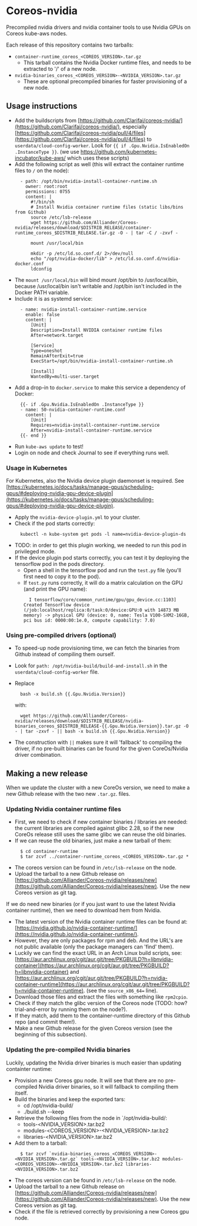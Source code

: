 # Coreos-nvidia

Precompiled nvidia drivers and nvidia container tools to use Nvidia GPUs on Coreos kube-aws nodes.

Each release of this repository contains two tarballs:
- `container-runtime_coreos_<COREOS_VERSION>.tar.gz`
    - This tarball contains the Nvidia Docker runtime files, and needs to be extracted to '/' of a new node.
- `nvidia-binaries_coreos_<COREOS_VERSION>-<NVIDIA_VERSION>.tar.gz`
    - These are optional precompiled binaries for faster provisioning of a new node.

## Usage instructions

- Add the buildscripts from [https://github.com/Clarifai/coreos-nvidia/](https://github.com/Clarifai/coreos-nvidia/), especially [https://github.com/Clarifai/coreos-nvidia/pull/4/files](https://github.com/Clarifai/coreos-nvidia/pull/4/files) to `userdata/cloud-config-worker`. Look for `{{ if .Gpu.Nvidia.IsEnabledOn .InstanceType }}`. (we use https://github.com/kubernetes-incubator/kube-aws/ which uses these scripts)
- Add the following script as well (this will extract the container runtime files to `/` on the node):
  ```
    - path: /opt/bin/nvidia-install-container-runtime.sh
      owner: root:root
      permissions: 0755
      content: |
        #!/bin/sh
        # Install Nvidia container runtime files (static libs/bins from Github)
        source /etc/lsb-release
        wget https://github.com/Alliander/Coreos-nvidia/releases/download/$DISTRIB_RELEASE/container-runtime_coreos_$DISTRIB_RELEASE.tar.gz -O - | tar -C / -zxvf -
  
        mount /usr/local/bin
  
        mkdir -p /etc/ld.so.conf.d/ 2>/dev/null
        echo "/opt/nvidia-docker/lib" > /etc/ld.so.conf.d/nvidia-docker.conf
        ldconfig
  ```
- The `mount /usr/local/bin` will bind mount /opt/bin to /usr/local/bin, because /usr/local/bin isn't writable and /opt/bin isn't included in the Docker PATH variable.
- Include it is as systemd service:
  ```
    - name: nvidia-install-container-runtime.service
      enable: false
      content: |
        [Unit]
        Description=Install NVIDIA container runtime files
        After=network.target
  
        [Service]
        Type=oneshot
        RemainAfterExit=true
        ExecStart=/opt/bin/nvidia-install-container-runtime.sh
  
        [Install]
        WantedBy=multi-user.target
  ```
- Add a drop-in to `docker.service` to make this service a dependency of Docker:
  ```
    {{- if .Gpu.Nvidia.IsEnabledOn .InstanceType }}
    - name: 50-nvidia-container-runtime.conf
      content: |
        [Unit]
        Requires=nvidia-install-container-runtime.service
        After=nvidia-install-container-runtime.service
    {{- end }}
  ```
- Run `kube-aws update` to test!
- Login on node and check Journal to see if everything  runs well.

### Usage in Kubernetes

For Kubernetes, also the Nvidia device plugin daemonset is required. See [https://kubernetes.io/docs/tasks/manage-gpus/scheduling-gpus/#deploying-nvidia-gpu-device-plugin](https://kubernetes.io/docs/tasks/manage-gpus/scheduling-gpus/#deploying-nvidia-gpu-device-plugin).

- Apply the `nvidia-device-plugin.yml` to your cluster.
- Check if the pod starts correctly:
  ```
    kubectl -n kube-system get pods -l name=nvidia-device-plugin-ds
  ```
- TODO: in order to get this plugin working, we needed to run this pod in privileged mode. 
- If the device plugin pod starts correctly, you can test it by deploying the tensorflow pod in the pods directory. 
    - Open a shell in the tensorflow pod and run the `test.py` file (you'll first need to copy it to the pod).
    - If `test.py` runs correctly, it will do a matrix calculation on the GPU (and print the GPU name):
      ```
        I tensorflow/core/common_runtime/gpu/gpu_device.cc:1103] Created TensorFlow device (/job:localhost/replica:0/task:0/device:GPU:0 with 14873 MB memory) -> physical GPU (device: 0, name: Tesla V100-SXM2-16GB, pci bus id: 0000:00:1e.0, compute capability: 7.0)
      ```

### Using pre-compiled drivers (optional)
- To speed-up node provisioning time, we can fetch the binaries from Github instead of compiling them ourself.
- Look for `path: /opt/nvidia-build/build-and-install.sh` in the `userdata/cloud-config-worker` file.
- Replace 
  ``` 
    bash -x build.sh {{.Gpu.Nvidia.Version}}
  ```

  with:

  ```
    wget https://github.com/Alliander/Coreos-nvidia/releases/download/$DISTRIB_RELEASE/nvidia-binaries_coreos_$DISTRIB_RELEASE-{{.Gpu.Nvidia.Version}}.tar.gz -O - | tar -zxvf - || bash -x build.sh {{.Gpu.Nvidia.Version}}
  ```
- The construction with `||` makes sure it will 'fallback' to compiling the driver, if no pre-built binaries can be found for the given CoreOs/Nvidia driver combination.

## Making a new release

When we update the cluster with a new CoreOs version, we need to make a new Github release with the two new `.tar.gz`. files.

### Updating Nvidia container runtime files
- First, we need to check if new container binaries / libraries are needed: the current libraries are compiled against glibc 2.28, so if the new CoreOs release still uses the same glibc we can reuse the old binaries.
- If we can reuse the old binaries, just make a new tarball of them:
  ```
    $ cd container-runtime
    $ tar zcvf ../container-runtime_coreos_<COREOS_VERSION>.tar.gz *
  ```
- The coreos version can be found in `/etc/lsb-release` on the node.
- Upload the tarball to a new Github release on [https://github.com/Alliander/Coreos-nvidia/releases/new](https://github.com/Alliander/Coreos-nvidia/releases/new). Use the new Coreos version as git tag.

If we do need new binaries (or if you just want to use the latest Nvidia container runtime), then we need to download hem from Nvidia.
- The latest version of the Nvidia container runtime files can be found at: [https://nvidia.github.io/nvidia-container-runtime/](https://nvidia.github.io/nvidia-container-runtime/).
- However, they are only packages for rpm and deb. And the URL's are not public available (only the package managers can 'find' them).
- Luckily we can find the exact URL in an Arch Linux build scripts, see: [https://aur.archlinux.org/cgit/aur.git/tree/PKGBUILD?h=libnvidia-container](https://aur.archlinux.org/cgit/aur.git/tree/PKGBUILD?h=libnvidia-container) and [https://aur.archlinux.org/cgit/aur.git/tree/PKGBUILD?h=nvidia-container-runtime](https://aur.archlinux.org/cgit/aur.git/tree/PKGBUILD?h=nvidia-container-runtime). (see the `source_x86_64=` line).
- Download those files and extract the files with something like `rpm2cpio`.
- Check if they match the glibc version of the Coreos node (TODO: how? trial-and-error by running them on the node?).
- If they match, add them to the container-runtime directory of this Github repo (and commit them!).
- Make a new Github release for the given Coreos version (see the beginning of this subsection).

### Updating the pre-compiled Nvidia binaries
Luckily, updating the Nvidia driver binaries is much easier than updating containter runtime:

- Provision a new Coreos gpu node. It will see that there are no pre-compiled Nvidia driver binaries, so it will fallback to compiling them itself.
- Build the binaries and keep the exported tars:
    - cd /opt/nvidia-build/
    - ./build.sh --keep
- Retrieve the following files from the node in `/opt/nvidia-build/:
    - tools-<NVIDIA_VERSION>.tar.bz2
    - modules-<COREOS_VERSION>-<NVIDIA_VERSION>.tar.bz2
    - libraries-<NVIDIA_VERSION>.tar.bz2
- Add them to a tarball:
  ```
    $ tar zcvf `nvidia-binaries_coreos_<COREOS_VERSION>-<NVIDIA_VERSION>.tar.gz` tools-<NVIDIA_VERSION>.tar.bz2 modules-<COREOS_VERSION>-<NVIDIA_VERSION>.tar.bz2 libraries-<NVIDIA_VERSION>.tar.bz2
  ```
- The coreos version can be found in `/etc/lsb-release` on the node.
- Upload the tarball to a new Github release on [https://github.com/Alliander/Coreos-nvidia/releases/new](https://github.com/Alliander/Coreos-nvidia/releases/new). Use the new Coreos version as git tag.
- Check if the file is retrieved correctly by provisioning a  new Coreos gpu node.

<!-- vim: set ts=4 sw=4 et: -->
